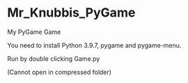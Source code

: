 # Mr_Knubbis_PyGame
My PyGame Game

You need to install Python 3.9.7, pygame and pygame-menu.

Run by double clicking Game.py

(Cannot open in compressed folder)
